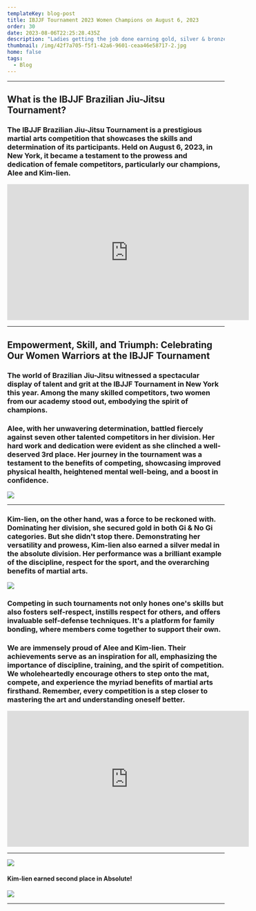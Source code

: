 ```yaml
---
templateKey: blog-post
title: IBJJF Tournament 2023 Women Champions on August 6, 2023
order: 30
date: 2023-08-06T22:25:28.435Z
description: "Ladies getting the job done earning gold, silver & bronze! "
thumbnail: /img/42f7a705-f5f1-42a6-9601-ceaa46e58717-2.jpg
home: false
tags:
  - Blog
---
```

- - -

## **What is the IBJJF Brazilian Jiu-Jitsu Tournament?**

### The IBJJF Brazilian Jiu-Jitsu Tournament is a prestigious martial arts competition that showcases the skills and determination of its participants. Held on August 6, 2023, in New York, it became a testament to the prowess and dedication of female competitors, particularly our champions, Alee and Kim-lien.

<iframe width="560" height="315" src="https://www.youtube.com/embed/a8pw2o0zDe0?si=g1M2FPDPCWo8nTQC" title="YouTube video player" frameborder="0" allow="accelerometer; autoplay; clipboard-write; encrypted-media; gyroscope; picture-in-picture; web-share" allowfullscreen></iframe>

- - -

## **Empowerment, Skill, and Triumph: Celebrating Our Women Warriors at the IBJJF Tournament**

### The world of Brazilian Jiu-Jitsu witnessed a spectacular display of talent and grit at the IBJJF Tournament in New York this year. Among the many skilled competitors, two women from our academy stood out, embodying the spirit of champions.

### Alee, with her unwavering determination, battled fiercely against seven other talented competitors in her division. Her hard work and dedication were evident as she clinched a well-deserved 3rd place. Her journey in the tournament was a testament to the benefits of competing, showcasing improved physical health, heightened mental well-being, and a boost in confidence.

![](/img/img_2504.jpg)

- - -

### Kim-lien, on the other hand, was a force to be reckoned with. Dominating her division, she secured gold in both Gi & No Gi categories. But she didn't stop there. Demonstrating her versatility and prowess, Kim-lien also earned a silver medal in the absolute division. Her performance was a brilliant example of the discipline, respect for the sport, and the overarching benefits of martial arts.

![](/img/img_2009.jpeg)

### Competing in such tournaments not only hones one's skills but also fosters self-respect, instills respect for others, and offers invaluable self-defense techniques. It's a platform for family bonding, where members come together to support their own.

### We are immensely proud of Alee and Kim-lien. Their achievements serve as an inspiration for all, emphasizing the importance of discipline, training, and the spirit of competition. We wholeheartedly encourage others to step onto the mat, compete, and experience the myriad benefits of martial arts firsthand. Remember, every competition is a step closer to mastering the art and understanding oneself better.

<iframe width="560" height="315" src="https://www.youtube.com/embed/I_UvHf06uz0?si=d4bXzKa_BEBs2XbL" title="YouTube video player" frameborder="0" allow="accelerometer; autoplay; clipboard-write; encrypted-media; gyroscope; picture-in-picture; web-share" allowfullscreen></iframe>

- - -

![](/img/whatsapp-image-2023-08-08-at-4.20.07-pm-2-.jpeg)

#### K﻿im-lien earned second place in Absolute!

![](/img/img_2010.jpeg)

- - -